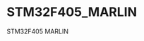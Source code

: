 # STM32F405_MARLIN
 STM32F405 MARLIN
 [](https://github.com/mWorkVN/STM32F405_MARLIN/blob/main/STM32F405_KIT.pdf)
